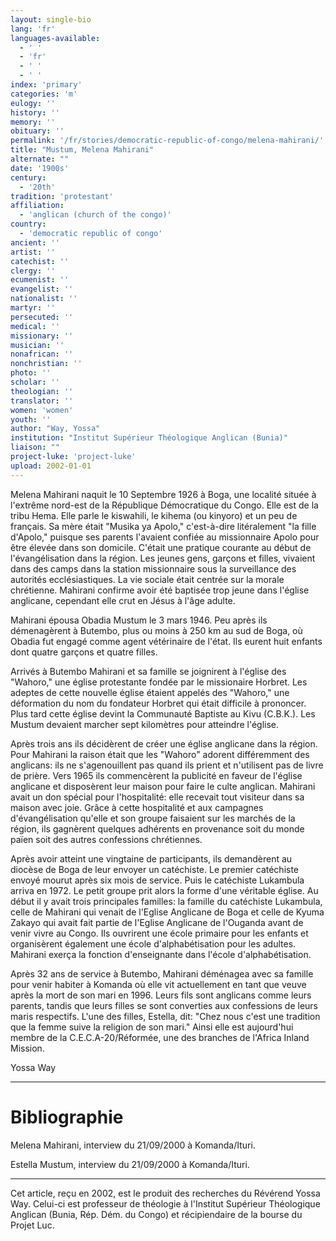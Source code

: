 ```yaml
---
layout: single-bio
lang: 'fr'
languages-available:
  - ' '
  - 'fr'
  - ' '
  - ' '
index: 'primary'
categories: 'm'
eulogy: ''
history: ''
memory: ''
obituary: ''
permalink: '/fr/stories/democratic-republic-of-congo/melena-mahirani/'
title: "Mustum, Melena Mahirani"
alternate: ""
date: '1900s'
century:
  - '20th'
tradition: 'protestant'
affiliation:
  - 'anglican (church of the congo)'
country:
  - 'democratic republic of congo'
ancient: ''
artist: ''
catechist: ''
clergy: ''
ecumenist: ''
evangelist: ''
nationalist: ''
martyr: ''
persecuted: ''
medical: ''
missionary: ''
musician: ''
nonafrican: ''
nonchristian: ''
photo: ''
scholar: ''
theologian: ''
translator: ''
women: 'women'
youth: ''
author: "Way, Yossa"
institution: "Institut Supérieur Théologique Anglican (Bunia)"
liaison: ""
project-luke: 'project-luke'
upload: 2002-01-01
---
```




Melena Mahirani naquit le 10 Septembre 1926 à Boga, une localité située à l'extrême nord-est de la République Démocratique du Congo. Elle est de la tribu Hema. Elle parle le kiswahili, le kihema (ou kinyoro) et un peu de français. Sa mère était "Musika ya Apolo," c'est-à-dire litéralement "la fille d'Apolo," puisque ses parents l'avaient confiée au missionnaire Apolo pour être élevée dans son domicile. C'était une pratique courante au début de l'évangélisation dans la région. Les jeunes gens, garçons et filles, vivaient dans des camps dans la station missionnaire sous la surveillance des autorités ecclésiastiques. La vie sociale était centrée sur la morale chrétienne. Mahirani confirme avoir été baptisée trop jeune dans l'église anglicane, cependant elle crut en Jésus à l'âge adulte.

Mahirani épousa Obadia Mustum le 3 mars 1946. Peu après ils démenagèrent à Butembo, plus ou moins à 250 km au sud de Boga, où Obadia fut engagé comme agent vétérinaire de l'état. Ils eurent huit enfants dont quatre garçons et quatre filles.

Arrivés à Butembo Mahirani et sa famille se joignirent à l'église des "Wahoro," une église protestante fondée par le missionaire Horbret. Les adeptes de cette nouvelle église étaient appelés des "Wahoro," une déformation du nom du fondateur Horbret qui était difficile à prononcer.  Plus tard cette église devint  la Communauté Baptiste au Kivu  (C.B.K.). Les Mustum devaient marcher sept kilomètres pour atteindre l'église.

Après trois ans ils décidèrent de créer une église anglicane dans la  région.  Pour Mahirani la raison était que les "Wahoro" adorent différemment des anglicans: ils ne s'agenouillent pas quand ils prient et n'utilisent pas de livre de prière. Vers 1965 ils commencèrent la publicité en faveur de l'église anglicane et disposèrent leur maison pour faire le culte anglican. Mahirani avait un don spécial pour l'hospitalité: elle recevait tout visiteur dans sa maison avec joie. Grâce à cette hospitalité et aux campagnes d'évangélisation qu'elle et son groupe faisaient sur les marchés de la région, ils gagnèrent quelques adhérents en provenance soit du monde païen soit des autres confessions chrétiennes.

Après avoir atteint une vingtaine de participants, ils demandèrent au diocèse de Boga de leur envoyer un catéchiste. Le premier catéchiste envoyé mourut après six mois de service. Puis le catéchiste Lukambula arriva en 1972. Le petit groupe prit alors la forme d'une véritable église. Au début il y avait trois principales familles: la famille du catéchiste Lukambula, celle de Mahirani qui venait de l'Eglise Anglicane de Boga et  celle de Kyuma Zakayo qui avait fait partie de l'Eglise Anglicane de l'Ouganda avant de venir vivre au Congo. Ils ouvrirent une école primaire pour les enfants et organisèrent également une école d'alphabétisation pour les adultes. Mahirani exerça la fonction d'enseignante dans l'école d'alphabétisation.

Après 32 ans de service à Butembo, Mahirani dém&eacute;nagea avec sa famille pour venir habiter à Komanda où elle vit actuellement en tant que veuve après la mort de son mari en 1996. Leurs fils sont anglicans comme leurs parents, tandis que leurs filles se sont converties aux confessions de leurs maris respectifs. L'une des filles, Estella, dit: "Chez nous c'est une tradition que la femme suive la religion de son mari."  Ainsi elle est aujourd'hui membre de la C.E.C.A-20/Réformée, une des branches de l'Africa Inland Mission.

Yossa Way

---

# Bibliographie

Melena Mahirani, interview du 21/09/2000 à Komanda/Ituri.

Estella Mustum, interview du 21/09/2000 à Komanda/Ituri.

---

Cet article, re&ccedil;u en 2002, est le produit des recherches du R&eacute;v&eacute;rend Yossa Way.  Celui-ci est professeur de th&eacute;ologie &agrave; l'Institut Sup&eacute;rieur Th&eacute;ologique Anglican (Bunia, R&eacute;p. D&eacute;m. du Congo) et r&eacute;cipiendaire de la bourse du Projet Luc.
